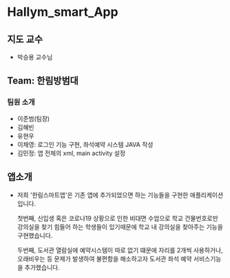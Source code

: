 # Hallym_smart_App

## 지도 교수
  - 박승용 교수님
  
## Team: 한림방범대
### 팀원 소개
   - 이준범(팀장)
   - 김혜빈
   - 유현우
   - 이채영: 로그인 기능 구현, 좌석예약 시스템 JAVA 작성
   - 김민정: 앱 전체의 xml, main activity 설정
   

## 앱소개
 - 저희 '한림스마트앱'은 기존 앱에 추가되었으면 하는 기능들을 구현한 애플리케이션입니다. 
 
   첫번째, 신입생 혹은 코로나19 상황으로 인한 비대면 수업으로 학교 건물번호로만 강의실을 찾기 힘들어 하는 학생들이 있기때문에 학교 내 강의실을 찾아주는 기능을 구현했습니다.
   
   두번째, 도서관 열람실에 예약시스템이 따로 없기 떄문에 자리를 2개씩 사용하거나, 오래비우는 등 문제가 발생하여 불편함을 해소하고자 도서관 좌석 예약 서비스기능을 추가했습니다.
 
